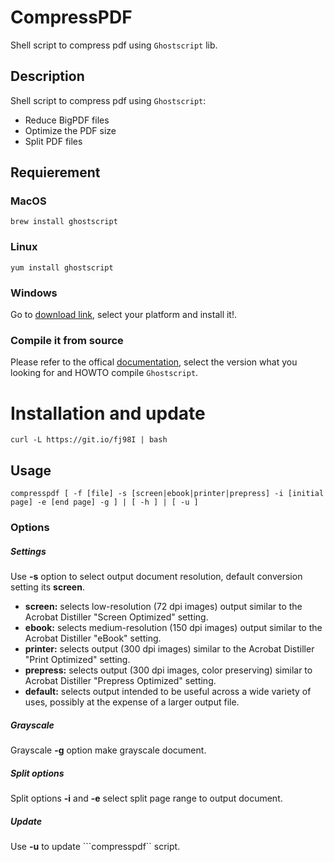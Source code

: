 # CompressPDF
Shell script to compress pdf using `Ghostscript` lib.

## Description
Shell script to compress pdf using `Ghostscript`:
 - Reduce BigPDF files
 - Optimize the PDF size
 - Split PDF files

## Requierement

### MacOS
```
brew install ghostscript
```
### Linux
```
yum install ghostscript
```
### Windows
Go to [download link](https://www.ghostscript.com/download/gsdnld.html), select your platform and install it!.

### Compile it from source

Please refer to the offical [documentation](https://www.ghostscript.com/documentation.html), select the version what you looking for and HOWTO compile `Ghostscript`.

# Installation and update
```console
curl -L https://git.io/fj98I | bash
```
## Usage

```
compresspdf [ -f [file] -s [screen|ebook|printer|prepress] -i [initial page] -e [end page] -g ] | [ -h ] | [ -u ]
```

### Options

##### Settings
Use **-s** option to select output document resolution, default conversion setting its **screen**.

- **screen:** selects low-resolution (72 dpi images) output similar to the Acrobat Distiller "Screen Optimized" setting.
- **ebook:** selects medium-resolution (150 dpi images) output similar to the Acrobat Distiller "eBook" setting.
- **printer:** selects output (300 dpi images) similar to the Acrobat Distiller "Print Optimized" setting.
- **prepress:** selects output (300 dpi images, color preserving) similar to Acrobat Distiller "Prepress Optimized" setting.
- **default:** selects output intended to be useful across a wide variety of uses, possibly at the expense of a larger output file.

##### Grayscale
Grayscale **-g** option make grayscale document.

##### Split options
Split options **-i** and **-e** select split page range to output document.

##### Update
Use **-u** to update ```compresspdf`` script.
